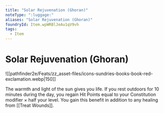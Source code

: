 ```yaml
---
title: "Solar Rejuvenation (Ghoran)"
noteType: ":luggage:"
aliases: "Solar Rejuvenation (Ghoran)"
foundryId: Item.wpWRBlJeAu1qV9vh
tags:
  - Item
---
```


# Solar Rejuvenation (Ghoran)
![[pathfinder2e/Feats/zz_asset-files/icons-sundries-books-book-red-exclamation.webp|150]]

The warmth and light of the sun gives you life. If you rest outdoors for 10 minutes during the day, you regain Hit Points equal to your Constitution modifier × half your level. You gain this benefit in addition to any healing from [[Treat Wounds]].

